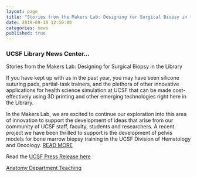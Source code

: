 ```yaml
---
layout: page
title: "Stories from the Makers Lab: Designing for Surgical Biopsy in the Library"
date: 2019-09-10 12:50:00
categories: news
published: true
---
```


### UCSF Library News Center...


Stories from the Makers Lab: Designing for Surgical Biopsy in the Library

If you have kept up with us in the past year, you may have seen silicone suturing pads, partial-task trainers, and the plethora of other innovative applications for health science simulation at UCSF that can be made cost-effectively using 3D printing and other emerging technologies right here in the Library.

In the Makers Lab, we are excited to continue our exploration into this area of innovation to support the development of ideas that arise from our community of UCSF staff, faculty, students and researchers. A recent project we have been thrilled to support is the development of pelvis models for bone marrow biopsy training in the UCSF Division of Hematology and Oncology.
[READ MORE](https://www.library.ucsf.edu/news/stories-from-the-makers-lab-designing-for-surgical-biopsy-in-the-library/)

Read the [UCSF Press Release here](https://www.library.ucsf.edu/news/stories-from-the-makers-lab-designing-for-surgical-biopsy-in-the-library/)

[Anatomy Department Teaching](http://anatomy.ucsf.edu/teaching/)
